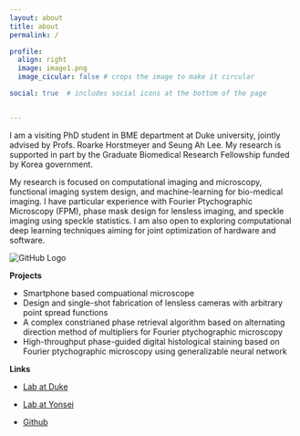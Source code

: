 ```yaml
---
layout: about
title: about
permalink: /

profile:
  align: right
  image: image1.png
  image_cicular: false # crops the image to make it circular

social: true  # includes social icons at the bottom of the page


---
```








I am a visiting PhD student in BME department at Duke university, jointly advised by Profs. Roarke Horstmeyer and Seung Ah Lee. My research is supported in part by the Graduate Biomedical Research Fellowship funded by Korea government.

My research is focused on computational imaging and microscopy, functional imaging system design, and machine-learning for bio-medical imaging. I have particular experience with Fourier Ptychographic Microscopy (FPM), phase mask design for lensless imaging, and speckle imaging using speckle statistics. I am also open to exploring computational deep learning techniques aiming for joint optimization of hardware and software.



![GitHub Logo](/assets/images/image_project1.png)



**Projects**

- Smartphone based compuational microscope
- Design and single-shot fabrication of lensless cameras with arbitrary point spread functions
- A complex constrianed phase retrieval algorithm based on alternating direction method of multipliers for Fourier ptychographic microscopy
- High-throughput phase-guided digital histological staining based on Fourier ptychographic microscopy using generalizable neural network

**Links**

* [Lab at Duke](http://horstmeyer.pratt.duke.edu/)

* [Lab at Yonsei](https://sites.google.com/oisl.me/oisl/)

* [Github](https://github.com/kyungchullee)

  

